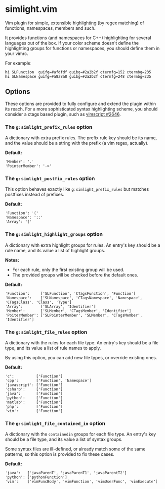 simlight.vim
============

Vim plugin for simple, extensible highlighting (by regex matching) of functions,
namespaces, members and such.

It provides functions (and namespaces for C++) highlighting for several
languages out of the box. If your color scheme doesn't define the highlighting
groups for functions or namespaces, you should define them in your vimrc.

For example:

```vim
hi SLFunction  guifg=#afdfdf guibg=#2a2b2f ctermfg=152 ctermbg=235
hi SLNamespace guifg=#a8a8a8 guibg=#2a2b2f ctermfg=248 ctermbg=235
```

Options
-------

These options are provided to fully configure and extend the plugin within its
reach. For a more sophisticated syntax highlighting scheme, you should consider
a ctags based plugin, such as
[vimscript #2646](http://www.vim.org/scripts/script.php?script_id=2646).

### The `g:simlight_prefix_rules` option

A dictionary with extra prefix rules. The prefix rule key should be its name,
and the value should be a string with the prefix (a vim regex, actually).

**Default:**
```vim
'Member': '.'
'PointerMember': '->'
```

### The `g:simlight_postfix_rules` option

This option behaves exactly like `g:simlight_prefix_rules` but matches postfixes
instead of prefixes.

**Default:**
```vim
'Function': '('
'Namespace': '::'
'Array': '['
```

### The `g:simlight_highlight_groups` option

A dictionary with extra highlight groups for rules. An entry's key should be a
rule name, and its value a list of highlight groups.

**Notes:**
* For each rule, only the first existing group will be used.
* The provided groups will be checked before the default ones.

**Default:**
```vim
'Function':     ['SLFunction', 'CTagsFunction', 'Function']
'Namespace':    ['SLNamespace', 'CTagsNamespace', 'Namespace', 'CTagsClass', 'Class', 'Type']
'Array':        ['SLArray', 'Identifier']
'Member':       ['SLMember', 'CTagsMember', 'Identifier']
'PoiterMember': ['SLPointerMember', 'SLMember', 'CTagsMember', 'Identifier']
```

### The `g:simlight_file_rules` option

A dictionary with the rules for each file type. An entry's key should be a file
type, and its value a list of rule names to apply.

By using this option, you can add new file types, or override existing ones.

**Default:**
```vim
'c':          ['Function']
'cpp':        ['Function', 'Namespace']
'javascript': ['Function']
'csharp':     ['Function']
'java':       ['Function']
'python':     ['Function']
'matlab':     ['Function']
'php':        ['Function']
'vim':        ['Function']
```

### The `g:simlight_file_contained_in` option

A dictionary with the `containedin` groups for each file type. An entry's key
should be a file type, and its value a list of syntax groups.

Some syntax files are ill-defined, or already match some of the same patterns,
so this option is provided to fix these cases.

**Default:**
```vim
'java':   ['javaParenT', 'javaParenT1', 'javaParentT2']
'python': ['pythonFunction']
'vim':    ['vimFuncBody', 'vimFunction', 'vimUserFunc', 'vimExecute']
```
